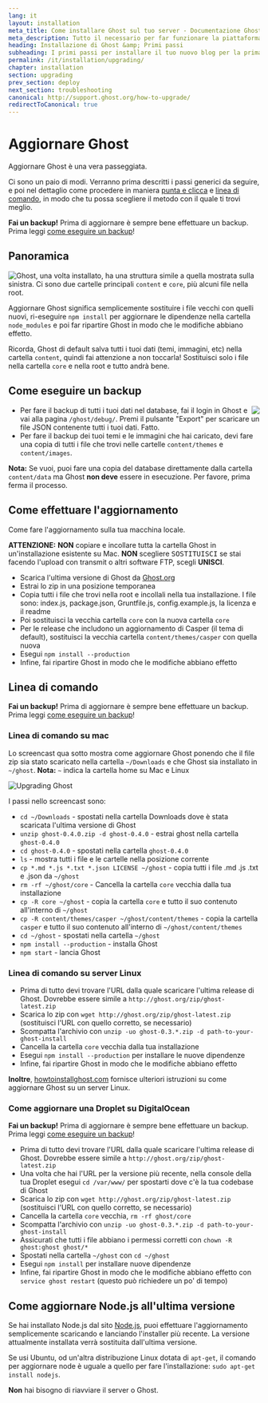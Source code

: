 ```yaml
---
lang: it
layout: installation
meta_title: Come installare Ghost sul tuo server - Documentazione Ghost
meta_description: Tutto il necessario per far funzionare la piattaforma di blogging Ghost in locale e in remoto.
heading: Installazione di Ghost &amp; Primi passi
subheading: I primi passi per installare il tuo nuovo blog per la prima volta.
permalink: /it/installation/upgrading/
chapter: installation
section: upgrading
prev_section: deploy
next_section: troubleshooting
canonical: http://support.ghost.org/how-to-upgrade/
redirectToCanonical: true
---
```


# Aggiornare Ghost <a id="upgrade"></a>

Aggiornare Ghost è una vera passeggiata.

Ci sono un paio di modi. Verranno prima descritti i passi generici da seguire, e poi nel dettaglio come procedere in maniera [punta e clicca](#how-to) e [linea di comando](#cli), in modo che tu possa scegliere il metodo con il quale ti trovi meglio.

<p class="note"><strong>Fai un backup!</strong> Prima di aggiornare è sempre bene effettuare un backup. Prima leggi <a href="#backing-up">come eseguire un backup</a>!</p>

## Panoramica

<img src="https://s3-eu-west-1.amazonaws.com/ghost-website-cdn/folder-structure.png" style="float:left" />

Ghost, una volta installato, ha una struttura simile a quella mostrata sulla sinistra. Ci sono due cartelle principali <code class="path">content</code> e <code class="path">core</code>, più alcuni file nella root.

Aggiornare Ghost significa semplicemente sostituire i file vecchi con quelli nuovi, ri-eseguire `npm install` per aggiornare le dipendenze nella cartella <code class="path">node_modules</code> e poi far ripartire Ghost in modo che le modifiche abbiano effetto.

Ricorda, Ghost di default salva tutti i tuoi dati (temi, immagini, etc) nella cartella <code class="path">content</code>, quindi fai attenzione a non toccarla! Sostituisci solo i file nella cartella <code class="path">core</code> e nella root e tutto andrà bene.

## Come eseguire un backup <a id="backing-up"></a>

<img src="https://s3-eu-west-1.amazonaws.com/ghost-website-cdn/export.png" style="float:right" />

*   Per fare il backup di tutti i tuoi dati nel database, fai il login in Ghost e vai alla pagina <code class="path">/ghost/debug/</code>. Premi il pulsante "Export" per scaricare un file JSON contenente tutti i tuoi dati. Fatto.
*   Per fare il backup dei tuoi temi e le immagini che hai caricato, devi fare una copia di tutti i file che trovi nelle cartelle <code class="path">content/themes</code> e <code class="path">content/images</code>.

<p class="note"><strong>Nota:</strong> Se vuoi, puoi fare una copia del database direttamente dalla cartella <code class="path">content/data</code> ma Ghost <strong>non deve</strong> essere in esecuzione. Per favore, prima ferma il processo.</p>


## Come effettuare l'aggiornamento <a id="how-to"></a>

Come fare l'aggiornamento sulla tua macchina locale.

<p class="warn"><strong>ATTENZIONE:</strong> <strong>NON</strong> copiare e incollare tutta la cartella Ghost in un'installazione esistente su Mac. <strong>NON</strong> scegliere <kbd>SOSTITUISCI</kbd> se stai facendo l'upload con transmit o altri software FTP, scegli <strong>UNISCI</strong>.</p>

*   Scarica l'ultima versione di Ghost da [Ghost.org](http://ghost.org/download/)
*   Estrai lo zip in una posizione temporanea
*   Copia tutti i file che trovi nella root e incollali nella tua installazione. I file sono: index.js, package.json, Gruntfile.js, config.example.js, la licenza e il readme
*   Poi sostituisci la vecchia cartella <code class="path">core</code> con la nuova cartella `core`
*   Per le release che includono un aggiornamento di Casper (il tema di default), sostituisci la vecchia cartella <code class="path">content/themes/casper</code> con quella nuova
*   Esegui `npm install --production`
*   Infine, fai ripartire Ghost in modo che le modifiche abbiano effetto

## Linea di comando <a id="cli"></a>

<p class="note"><strong>Fai un backup!</strong> Prima di aggiornare è sempre bene effettuare un backup. Prima leggi <a href="#backing-up">come eseguire un backup</a>!</p>

### Linea di comando su mac <a id="cli-mac"></a>

Lo screencast qua sotto mostra come aggiornare Ghost ponendo che il file zip sia stato scaricato nella cartella <code class="path">~/Downloads</code> e che Ghost sia installato in <code class="path">~/ghost</code>. <span class="note">**Nota:** `~` indica la cartella home su Mac e Linux</span>

![Upgrading Ghost](https://s3-eu-west-1.amazonaws.com/ghost-website-cdn/mac-update.gif)

I passi nello screencast sono:

*   <code class="path">cd ~/Downloads</code> - spostati nella cartella Downloads dove è stata scaricata l'ultima versione di Ghost
*   `unzip ghost-0.4.0.zip -d ghost-0.4.0` - estrai ghost nella cartella <code class="path">ghost-0.4.0</code>
*   <code class="path">cd ghost-0.4.0</code> - spostati nella cartella <code class="path">ghost-0.4.0</code>
*   `ls` - mostra tutti i file e le cartelle nella posizione corrente
*   `cp *.md *.js *.txt *.json LICENSE ~/ghost` - copia tutti i file .md .js .txt e .json da <code class="path">~/ghost</code>
*   `rm -rf ~/ghost/core` - Cancella la cartella <code class="path">core</code> vecchia dalla tua installazione
*   `cp -R core ~/ghost` - copia la cartella <code class="path">core</code> e tutto il suo contenuto all'interno di <code class="path">~/ghost</code>
*   `cp -R content/themes/casper ~/ghost/content/themes` - copia la cartella <code class="path">casper</code> e tutto il suo contenuto all'interno di <code class="path">~/ghost/content/themes</code>
*   `cd ~/ghost` - spostati nella cartella <code class="path">~/ghost</code>
*   `npm install --production` - installa Ghost
*   `npm start` - lancia Ghost

### Linea di comando su server Linux <a id="cli-server"></a>

*   Prima di tutto devi trovare l'URL dalla quale scaricare l'ultima release di Ghost. Dovrebbe essere simile a `http://ghost.org/zip/ghost-latest.zip`
*   Scarica lo zip con `wget http://ghost.org/zip/ghost-latest.zip` (sostituisci l'URL con quello corretto, se necessario)
*   Scompatta l'archivio con `unzip -uo ghost-0.3.*.zip -d path-to-your-ghost-install`
*   Cancella la cartella `core` vecchia dalla tua installazione
*   Esegui `npm install --production` per installare le nuove dipendenze
*   Infine, fai ripartire Ghost in modo che le modifiche abbiano effetto

**Inoltre**, [howtoinstallghost.com](http://www.howtoinstallghost.com/how-to-update-ghost/) fornisce ulteriori istruzioni su come aggiornare Ghost su un server Linux.

### Come aggiornare una Droplet su DigitalOcean <a id="digitalocean"></a>

<p class="note"><strong>Fai un backup!</strong> Prima di aggiornare è sempre bene effettuare un backup. Prima leggi <a href="#backing-up">come eseguire un backup</a>!</p>

*   Prima di tutto devi trovare l'URL dalla quale scaricare l'ultima release di Ghost. Dovrebbe essere simile a `http://ghost.org/zip/ghost-latest.zip`
*   Una volta che hai l'URL per la versione più recente, nella console della tua Droplet esegui `cd /var/www/` per spostarti dove c'è la tua codebase di Ghost
*   Scarica lo zip con `wget http://ghost.org/zip/ghost-latest.zip` (sostituisci l'URL con quello corretto, se necessario)
*   Cancella la cartella `core` vecchia, `rm -rf ghost/core`
*   Scompatta l'archivio con `unzip -uo ghost-0.3.*.zip -d path-to-your-ghost-install`
*   Assicurati che tutti i file abbiano i permessi corretti con `chown -R ghost:ghost ghost/*`
*   Spostati nella cartella <code class="path">~/ghost</code> con `cd ~/ghost`
*   Esegui `npm install` per installare nuove dipendenze
*   Infine, fai ripartire Ghost in modo che le modifiche abbiano effetto con `service ghost restart` (questo può richiedere un po' di tempo)

## Come aggiornare Node.js all'ultima versione <a id="upgrading-node"></a>

Se hai installato Node.js dal sito [Node.js](nodejs.org), puoi effettuare l'aggiornamento semplicemente scaricando e lanciando l'installer più recente. La versione attualmente installata verrà sostituita dall'ultima versione.

Se usi Ubuntu, od un'altra distribuzione Linux dotata di `apt-get`, il comando per aggiornare node è uguale a quello per fare l'installazione: `sudo apt-get install nodejs`.

**Non** hai bisogno di riavviare il server o Ghost.
